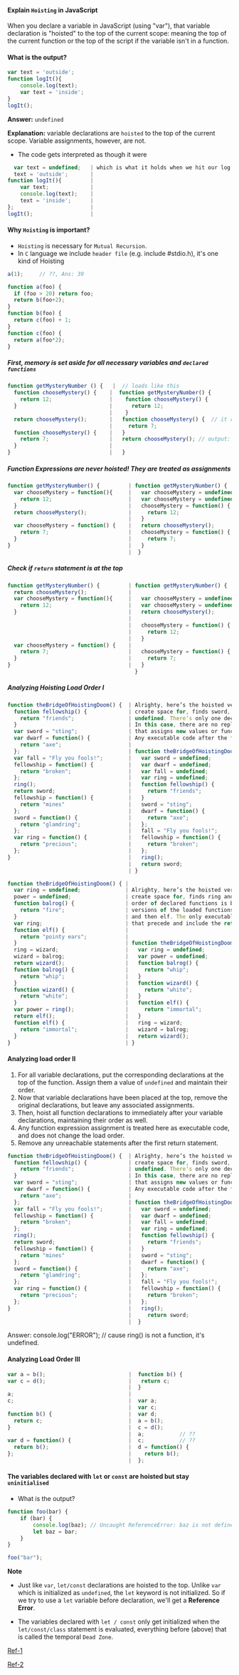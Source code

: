 #### Explain `Hoisting` in JavaScript
When you declare a variable in JavaScript (using "var"), that variable declaration is "hoisted" to the top of the current scope: meaning the top of the current function or the top of the script if the variable isn't in a function.

#### What is the output?

```js
var text = 'outside';
function logIt(){
    console.log(text);
    var text = 'inside';
}
logIt();
```
**Answer:** `undefined`

**Explanation:** variable declarations are `hoisted` to the top of the current scope. Variable assignments, however, are not.

- The code gets interpreted as though it were

```js                     | So, we have a new variable text inside of logIt() that is initialized to undefined,
  var text = undefined;   | which is what it holds when we hit our log statement
  text = 'outside';       |
function logIt(){         |
    var text;             |
    console.log(text);    |
    text = 'inside';      |
};                        |
logIt();                  |
```

#### Why `Hoisting` is important?

- `Hoisting` is necessary for `Mutual Recursion`.
- In `C` language we include `header file` (e.g. include #stdio.h), it's one kind of Hoisting

```js
a(1);     // ??, Ans: 39

function a(foo) {
  if (foo > 20) return foo;
  return b(foo+2);
}
function b(foo) {
  return c(foo) + 1;
}
function c(foo) {
  return a(foo*2);
}
```

##### First, memory is set aside for all necessary variables and `declared functions`
```js
function getMysteryNumber () {   |  // loads like this
  function chooseMystery() {    |  function getMysteryNumber() {
    return 12;                  |    function chooseMystery() {
  }                             |      return 12;
                                |    }
  return chooseMystery();       |   function chooseMystery() {  // it replaced the above chooseMystery function
                                |     return 7;
  function chooseMystery() {    |   }
    return 7;                   |   return chooseMystery(); // output: 7;
  }                             |
}                               |   }
```

##### Function Expressions are never hoisted! They are treated as assignments

```js                                 | // loads look like
function getMysteryNumber() {         | function getMysteryNumber() {
  var chooseMystery = function(){     |   var chooseMystery = undefined;
    return 12;                        |   var chooseMystery = undefined;  // replace the above 'chooseMystery'
  }                                   |   chooseMystery = function() {
  return chooseMystery();             |     return 12;
                                      |   }
  var chooseMystery = function() {    |   return chooseMystery();        // return 12;
    return 7;                         |   chooseMystery = function() {  // this section is unreachable
  }                                   |     return 7;                   // because it is below return statement
}                                     |   }
                                      |  }
```

##### Check if `return` statement is at the top

```js                                 | // loads look like
function getMysteryNumber() {         | function getMysteryNumber() {
  return chooseMystery();             |
  var chooseMystery = function(){     |   var chooseMystery = undefined;
    return 12;                        |   var chooseMystery = undefined;  // replace the above 'chooseMystery'
  }                                   |   return chooseMystery();         // ERROR
                                      |
                                      |   chooseMystery = function() { // this section is unreachable
                                      |     return 12;                 // because it is below return statement
                                      |   }
  var chooseMystery = function() {    |
    return 7;                         |   chooseMystery = function() { // this section is also unreachable
  }                                   |     return 7;                  // because it is below return statement
}                                     |   }
                                        }
```

##### Analyzing Hoisting Load Order I

```js
function theBridgeOfHoistingDoom() {  | Alrighty, here’s the hoisted version. The function looks for any variables to
  function fellowship() {             | create space for, finds sword, dwarf, fall, and ring, and sets them all to
    return "friends";                 | undefined. There’s only one declared function, fellowship, so that comes next.
  }                                   | In this case, there are no replacement declared functions. The executable code
  var sword = "sting";                | that assigns new values or functions to variable has all var keywords popped off.
  var dwarf = function() {            | Any executable code after the first return of sword is excluded from the answer.
    return "axe";                     |
  };                                  | function theBridgeOfHoistingDoom() {
  var fall = "Fly you fools!";        |   var sword = undefined;
  fellowship = function() {           |   var dwarf = undefined;
    return "broken";                  |   var fall = undefined;
  };                                  |   var ring = undefined;
  ring();                             |   function fellowship() {
  return sword;                       |     return "friends";
  fellowship = function() {           |   }
    return "mines"                    |   sword = "sting";
  };                                  |   dwarf = function() {
  sword = function() {                |     return "axe";
    return "glamdring";               |   };
  };                                  |   fall = "Fly you fools!";
  var ring = function() {             |   fellowship = function() {
    return "precious";                |     return "broken";
  };                                  |   };
}                                     |   ring();
                                      |   return sword;
                                      | }
```
```js
function theBridgeOfHoistingDoom() { |
  var ring = undefined;              | Alrighty, here’s the hoisted version. The function looks for any variables to
  power = undefined;                 | create space for, finds ring and power, and sets them both to undefined. The
  function balrog() {                | order of declared functions is balrog, elf, balrog, wizard, and elf. When older
    return "fire";                   | versions of the loaded functions are replaced, we are left with balrog, wizard,
  }                                  | and then elf. The only executable code that actually ever runs are the lines
  var ring;                          | that precede and include the return of the call to wizard
  function elf() {                   |
    return "pointy ears";            |
  }                                  | function theBridgeOfHoistingDoom() {
  ring = wizard;                     |   var ring = undefined;
  wizard = balrog;                   |   var power = undefined;
  return wizard();                   |   function balrog() {
  function balrog() {                |     return "whip";
    return "whip";                   |   }
  }                                  |   function wizard() {
  function wizard() {                |     return "white";
    return "white";                  |   }
  }                                  |   function elf() {
  var power = ring();                |     return "immortal";
  return elf();                      |   }
  function elf() {                   |   ring = wizard;
    return "immortal";               |   wizard = balrog;
  }                                  |   return wizard();
}                                    | }
```

#### Analyzing load order II

1. For all variable declarations, put the corresponding declarations at the top of the function. Assign them a value of `undefined` and maintain their order.
2. Now that variable declarations have been placed at the top, remove the original declarations, but leave any associated assignments.
3. Then, hoist all function declarations to immediately after your variable declarations, maintaining their order as well.
4. Any function expression assignment is treated here as executable code, and does not change the load order.
5. Remove any unreachable statements after the first return statement.

```js
function theBridgeOfHoistingDoom() {  | Alrighty, here’s the hoisted version. The function looks for any variables to
  function fellowship() {             | create space for, finds sword, dwarf, fall, and ring, and sets them all to
    return "friends";                 | undefined. There’s only one declared function, fellowship, so that comes next.
  }                                   | In this case, there are no replacement declared functions. The executable code
  var sword = "sting";                | that assigns new values or functions to variable has all var keywords popped off.
  var dwarf = function() {            | Any executable code after the first return of sword is excluded from the answer.
    return "axe";                     |
  };                                  | function theBridgeOfHoistingDoom() {
  var fall = "Fly you fools!";        |   var sword = undefined;
  fellowship = function() {           |   var dwarf = undefined;
    return "broken";                  |   var fall = undefined;
  };                                  |   var ring = undefined;
  ring();                             |   function fellowship() {
  return sword;                       |     return "friends";
  fellowship = function() {           |   }
    return "mines"                    |   sword = "sting";
  };                                  |   dwarf = function() {
  sword = function() {                |     return "axe";
    return "glamdring";               |   };
  };                                  |   fall = "Fly you fools!";
  var ring = function() {             |   fellowship = function() {
    return "precious";                |     return "broken";
  };                                  |   };
}                                     |   ring();
                                      |     return sword;
                                      |  }
```
Answer: console.log("ERROR"); // cause ring() is not a function, it's undefined.

#### Analyzing Load Order III

```js                                 |  // after hoisting
var a = b();                          |  function b() {
var c = d();                          |   return c;
                                      |  }
a;                                    | 
c;                                    |  var a;
                                      |  var c;
function b() {                        |  var d;
  return c;                           |  a = b();
}                                     |  c = d();
                                      |  a;           // ??
var d = function() {                  |  c;           // ??
  return b();                         |  d = function() {
};                                    |    return b(); 
                                      |  };
```

#### The variables declared with `let` or `const` are hoisted but stay **`uninitialised`**

- What is the output?

```js
function foo(bar) {
	if (bar) {
		console.log(baz); // Uncaught ReferenceError: baz is not defined
		let baz = bar;
	}
}

foo("bar");
```

**Note**

- Just like `var`, `let/const` declarations are hoisted to the top. Unlike `var` which is initialized as `undefined`, the `let` keyword is not initialized. So if we try to use a `let` variable before declaration, we'll get a **Reference Error**.

- The variables declared with `let / const` only get initialized when the `let/const/class` statement is evaluated, everything before (above) that is called the temporal `Dead Zone`.

[Ref-1](https://dev.to/sarah_chima/var-let-and-const--whats-the-difference-69e)

[Ref-2](https://stackoverflow.com/a/31222689/4133798)

